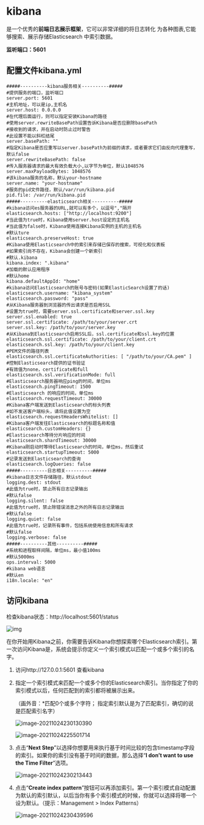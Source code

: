 # kibana

是一个优秀的**前端日志展示框架**，它可以非常详细的将日志转化 为各种图表,它能够搜索、展示存储Elasticsearch 中索引数据。 

**监听端口：5601**

## 配置文件kibana.yml

```shell
#####----------kibana服务相关----------#####
#提供服务的端口，监听端口
server.port: 5601
#主机地址，可以是ip,主机名
server.host: 0.0.0.0
#在代理后面运行，则可以指定安装Kibana的路径
#使用server.rewriteBasePath设置告诉Kibana是否应删除basePath
#接收到的请求，并在启动时防止过时警告
#此设置不能以斜杠结尾
server.basePath: ""
#指定Kibana是否应重写以server.basePath为前缀的请求，或者要求它们由反向代理重写，默认false
server.rewriteBasePath: false
#传入服务器请求的最大有效负载大小,以字节为单位，默认1048576
server.maxPayloadBytes: 1048576
#该kibana服务的名称，默认your-hostname
server.name: "your-hostname"
#服务的pid文件路径，默认/var/run/kibana.pid
pid.file: /var/run/kibana.pid
#####----------elasticsearch相关----------#####
#kibana访问es服务器的URL,就可以有多个，以逗号","隔开
elasticsearch.hosts: ["http://localhost:9200"]
#当此值为true时，Kibana使用server.host设定的主机名
#当此值为false时，Kibana使用连接Kibana实例的主机的主机名
#默认ture
elasticsearch.preserveHost: true
#Kibana使用Elasticsearch中的索引来存储已保存的搜索，可视化和仪表板
#如果索引尚不存在，Kibana会创建一个新索引
#默认.kibana
kibana.index: ".kibana"
#加载的默认应用程序
#默认home
kibana.defaultAppId: "home"
#kibana访问Elasticsearch的账号与密码(如果ElasticSearch设置了的话)
elasticsearch.username: "kibana_system"
elasticsearch.password: "pass"
#从Kibana服务器到浏览器的传出请求是否启用SSL
#设置为true时，需要server.ssl.certificate和server.ssl.key
server.ssl.enabled: true
server.ssl.certificate: /path/to/your/server.crt
server.ssl.key: /path/to/your/server.key
#从Kibana到Elasticsearch启用SSL后，ssl.certificate和ssl.key的位置
elasticsearch.ssl.certificate: /path/to/your/client.crt
elasticsearch.ssl.key: /path/to/your/client.key
#PEM文件的路径列表
elasticsearch.ssl.certificateAuthorities: [ "/path/to/your/CA.pem" ]
#控制Elasticsearch提供的证书验证
#有效值为none，certificate和full
elasticsearch.ssl.verificationMode: full
#Elasticsearch服务器响应ping的时间，单位ms
elasticsearch.pingTimeout: 1500
#Elasticsearch 的响应的时间，单位ms
elasticsearch.requestTimeout: 30000
#Kibana客户端发送到Elasticsearch的标头列表
#如不发送客户端标头，请将此值设置为空
elasticsearch.requestHeadersWhitelist: []
#Kibana客户端发往Elasticsearch的标题名称和值
elasticsearch.customHeaders: {}
#Elasticsearch等待分片响应的时间
elasticsearch.shardTimeout: 30000
#Kibana刚启动时等待Elasticsearch的时间，单位ms，然后重试
elasticsearch.startupTimeout: 5000
#记录发送到Elasticsearch的查询
elasticsearch.logQueries: false
#####----------日志相关----------#####
#kibana日志文件存储路径，默认stdout
logging.dest: stdout
#此值为true时，禁止所有日志记录输出
#默认false
logging.silent: false
#此值为true时，禁止除错误消息之外的所有日志记录输出
#默认false
logging.quiet: false
#此值为true时，记录所有事件，包括系统使用信息和所有请求
#默认false
logging.verbose: false
#####----------其他----------#####
#系统和进程取样间隔，单位ms，最小值100ms
#默认5000ms
ops.interval: 5000
#kibana web语言
#默认en
i18n.locale: "en"
```

## 访问kibana

检查kibana状态：http://localhost:5601/status

![img](https://gitee.com/c_honghui/picture/raw/master/img/20210429113408.png)

 在你开始用Kibana之前，你需要告诉Kibana你想探索哪个Elasticsearch索引。第一次访问Kibana是，系统会提示你定义一个索引模式以匹配一个或多个索引的名字。

1. 访问http://127.0.0.1:5601 查看kibana

2. 指定一个索引模式来匹配一个或多个你的Elasticsearch索引。当你指定了你的索引模式以后，任何匹配到的索引都将被展示出来。

   （画外音：*匹配0个或多个字符； 指定索引默认是为了匹配索引，确切的说是匹配索引名字）

   ![image-20211024230130390](https://gitee.com/c_honghui/picture/raw/master/img/20211024230130.png)

   ![image-20211024225501714](https://gitee.com/c_honghui/picture/raw/master/img/20211024225508.png)

3. 点击“**Next Step**”以选择你想要用来执行基于时间比较的包含timestamp字段的索引。如果你的索引没有基于时间的数据，那么选择“**I don’t want to use the Time Filter**”选项。

   ![image-20211024230213443](https://gitee.com/c_honghui/picture/raw/master/img/20211024230213.png)

4. 点击“**Create index pattern**”按钮可以再添加索引。第一个索引模式自动配置为默认的索引默认，以后当你有多个索引模式的时候，你就可以选择将哪一个设为默认。（提示：Management > Index Patterns）

   ![image-20211024230439596](https://gitee.com/c_honghui/picture/raw/master/img/20211024230439.png)

